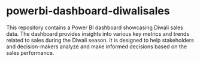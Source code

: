# powerbi-dashboard-diwalisales
This repository contains a Power BI dashboard showcasing Diwali sales data. The dashboard provides insights into various key metrics and trends related to sales during the Diwali season. It is designed to help stakeholders and decision-makers analyze and make informed decisions based on the sales performance.
